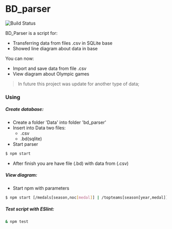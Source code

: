 # BD_parser
![Build Status](https://travis-ci.org/joemccann/dillinger.svg?branch=master)

BD_Parser is a script for:

  - Transferring data from files .csv in SQLite base
  - Showed line diagram about data in base

You can now:
  - Import and save data from file .csv
  - View diagram about Olympic games

> In future this project was update for another type of data;
### Using
##### Create database:
- Create a folder 'Data' into folder 'bd_parser'
- Insert into Data two files:
    - .csv
    - .bd(sqlite)
- Start parser
```sh
$ npm start
```
- After finish you are have file (.bd) with data from (.csv)

##### View diagram:
- Start npm with parameters
```sh
$ npm start [/medals[season,noc[medal]] | /topteams[season[year,medal]]]
```

##### Test script with ESlint:
```sh
& npm test
```
